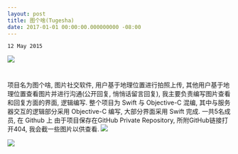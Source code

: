 ```yaml
---
layout: post
title: 图个啥(Tugesha)
date: 2017-01-01 00:00:00.000000000 -08:00
---
```

`12 May 2015`

![](assets/images/tugesha/icon.png)
<center>
<h1>
<a href="https://github.com/billhu1996/TuGeSha-iOS/" class="fa fa-github"></a>
</h1>
</center>

项目名为图个啥, 图片社交软件, 用户基于地理位置进行拍照上传, 其他用户基于地理位置查看图片并进行沟通(公开回复, 悄悄话留言回复), 我主要负责编写图片查看和回复方面的界面, 逻辑编写.
整个项目为 Swift 与 Objective-C 混编, 其中与服务器交互的逻辑部分采用 Objective-C 编写, 大部分界面采用 Swift 完成. 一共5名成员, 在 Github 上
由于项目保存在GitHub Private Repository, 所附GitHub链接打开404, 我会截一些图片以供查看.
![](/assets/images/tugesha/sc1.png)
  
  
![](/assets/images/tugesha/sc2.png)

